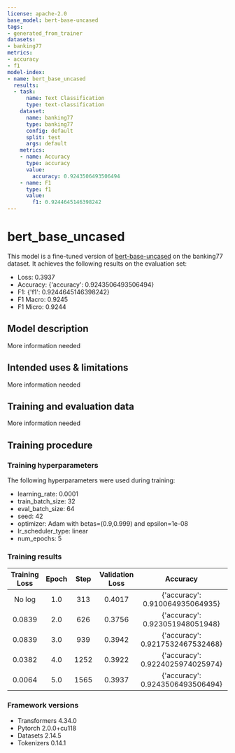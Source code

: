 ```yaml
---
license: apache-2.0
base_model: bert-base-uncased
tags:
- generated_from_trainer
datasets:
- banking77
metrics:
- accuracy
- f1
model-index:
- name: bert_base_uncased
  results:
  - task:
      name: Text Classification
      type: text-classification
    dataset:
      name: banking77
      type: banking77
      config: default
      split: test
      args: default
    metrics:
    - name: Accuracy
      type: accuracy
      value:
        accuracy: 0.9243506493506494
    - name: F1
      type: f1
      value:
        f1: 0.9244645146398242
---
```


<!-- This model card has been generated automatically according to the information the Trainer had access to. You
should probably proofread and complete it, then remove this comment. -->

# bert_base_uncased

This model is a fine-tuned version of [bert-base-uncased](https://huggingface.co/bert-base-uncased) on the banking77 dataset.
It achieves the following results on the evaluation set:
- Loss: 0.3937
- Accuracy: {'accuracy': 0.9243506493506494}
- F1: {'f1': 0.9244645146398242}
- F1 Macro: 0.9245
- F1 Micro: 0.9244

## Model description

More information needed

## Intended uses & limitations

More information needed

## Training and evaluation data

More information needed

## Training procedure

### Training hyperparameters

The following hyperparameters were used during training:
- learning_rate: 0.0001
- train_batch_size: 32
- eval_batch_size: 64
- seed: 42
- optimizer: Adam with betas=(0.9,0.999) and epsilon=1e-08
- lr_scheduler_type: linear
- num_epochs: 5

### Training results

| Training Loss | Epoch | Step | Validation Loss | Accuracy                         | F1                         | F1 Macro | F1 Micro |
|:-------------:|:-----:|:----:|:---------------:|:--------------------------------:|:--------------------------:|:--------:|:--------:|
| No log        | 1.0   | 313  | 0.4017          | {'accuracy': 0.910064935064935}  | {'f1': 0.9099178948730132} | 0.9099   | 0.9101   |
| 0.0839        | 2.0   | 626  | 0.3756          | {'accuracy': 0.923051948051948}  | {'f1': 0.9228317252486437} | 0.9228   | 0.9231   |
| 0.0839        | 3.0   | 939  | 0.3942          | {'accuracy': 0.9217532467532468} | {'f1': 0.9215410940404721} | 0.9215   | 0.9218   |
| 0.0382        | 4.0   | 1252 | 0.3922          | {'accuracy': 0.9224025974025974} | {'f1': 0.9224608930249076} | 0.9225   | 0.9224   |
| 0.0064        | 5.0   | 1565 | 0.3937          | {'accuracy': 0.9243506493506494} | {'f1': 0.9244645146398242} | 0.9245   | 0.9244   |


### Framework versions

- Transformers 4.34.0
- Pytorch 2.0.0+cu118
- Datasets 2.14.5
- Tokenizers 0.14.1
